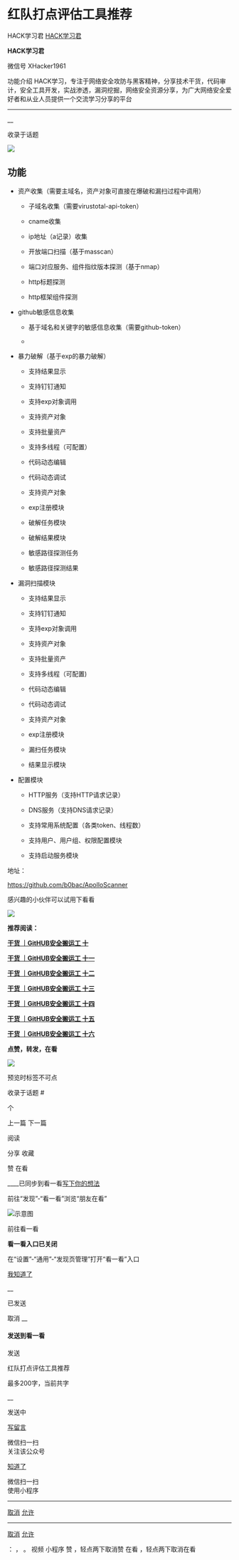 #  红队打点评估工具推荐

HACK学习君  [ HACK学习君 ](javascript:void\(0\);)

**HACK学习君** ![]()

微信号 XHacker1961

功能介绍
HACK学习，专注于网络安全攻防与黑客精神，分享技术干货，代码审计，安全工具开发，实战渗透，漏洞挖掘，网络安全资源分享，为广大网络安全爱好者和从业人员提供一个交流学习分享的平台

____

__

收录于话题

![](https://raw.githubusercontent.com/tuchuang9/tc1/refs/heads/main/public/20220319112053.png)

  

## 功能

  * 资产收集（需要主域名，资产对象可直接在爆破和漏扫过程中调用）

    * 子域名收集（需要virustotal-api-token）

    * cname收集

    * ip地址（a记录）收集

    * 开放端口扫描（基于masscan）

    * 端口对应服务、组件指纹版本探测（基于nmap）

    * http标题探测

    * http框架组件探测

  * github敏感信息收集

    * 基于域名和关键字的敏感信息收集（需要github-token）

    *   

  * 暴力破解（基于exp的暴力破解）

    * 支持结果显示

    * 支持钉钉通知

    * 支持exp对象调用

    * 支持资产对象

    * 支持批量资产

    * 支持多线程（可配置）

    * 代码动态编辑

    * 代码动态调试

    * 支持资产对象

    * exp注册模块

    * 破解任务模块

    * 破解结果模块

    * 敏感路径探测任务

    * 敏感路径探测结果

  * 漏洞扫描模块

    * 支持结果显示

    * 支持钉钉通知

    * 支持exp对象调用

    * 支持资产对象

    * 支持批量资产

    * 支持多线程（可配置)

    * 代码动态编辑

    * 代码动态调试

    * 支持资产对象

    * exp注册模块

    * 漏扫任务模块

    * 结果显示模块

  * 配置模块

    * HTTP服务（支持HTTP请求记录）

    * DNS服务（支持DNS请求记录）

    * 支持常用系统配置（各类token、线程数）

    * 支持用户、用户组、权限配置模块

    * 支持启动服务模块

  

地址：

https://github.com/b0bac/ApolloScanner

  

感兴趣的小伙伴可以试用下看看

![](https://raw.githubusercontent.com/tuchuang9/tc1/refs/heads/main/public/20220319112104.png)  

  

 **推荐阅读：**

  

[ **干货 ｜GitHUB安全搬运工
十**](http://mp.weixin.qq.com/s?__biz=MzIzNzMxMDkxNw==&mid=2247486286&idx=1&sn=8944846dcffb2a0680c6130b80c73ec4&chksm=e8cbcde4dfbc44f26469aac33b4b2d1af0051775b17ad65e98f9e9f3ab60ef12579cc06a06e6&scene=21#wechat_redirect)  

  

[ **干货 ｜GitHUB安全搬运工
十一**](http://mp.weixin.qq.com/s?__biz=MzIzNzMxMDkxNw==&mid=2247486320&idx=1&sn=f2059b5b05758832cdc68c3b0ccc864a&chksm=e8cbcddadfbc44cc1c521b8cf8249c448f27dccc3f286483ed2ca440caec8ef20b3088c5dfdb&scene=21#wechat_redirect)  

  

[ **干货 ｜GitHUB安全搬运工
十二**](http://mp.weixin.qq.com/s?__biz=MzIzNzMxMDkxNw==&mid=2247486394&idx=1&sn=24ce834a466f1d6758db82afa5b08afe&chksm=e8cbcd10dfbc44065a29132f9ca648d12e0ffe7b2ec7ffaf05328e3da23bbb8a0510b2b5fffc&scene=21#wechat_redirect)  

  

[ **干货 ｜GitHUB安全搬运工
十三**](http://mp.weixin.qq.com/s?__biz=MzIzNzMxMDkxNw==&mid=2247486430&idx=1&sn=799767768d7b8b0f904139a22d71cf87&chksm=e8cbcd74dfbc446280e89293602e4dde8803a705e3a0455ba940be217926c160fa38b3ccc5fa&scene=21#wechat_redirect)  

  

[ **干货 ｜GitHUB安全搬运工
十四**](http://mp.weixin.qq.com/s?__biz=MzIzNzMxMDkxNw==&mid=2247486455&idx=1&sn=f2f90fcb3ed67e066dc546bd1e06b0e1&chksm=e8cbcd5ddfbc444b586eaacc61f5bdaca114f584e8aa70b89bcde6d71a904356393dc0e7a297&scene=21#wechat_redirect)  

  

[ **干货 ｜GitHUB安全搬运工
十五**](http://mp.weixin.qq.com/s?__biz=MzIzNzMxMDkxNw==&mid=2247486467&idx=1&sn=337a2645b304a04addfcbca159d91dbb&chksm=e8cbcaa9dfbc43bf188e0fad0b1a4c0a8ed55a461827bf8e75c2b9c2000b48f5df204961c816&scene=21#wechat_redirect)  

  

[ **干货 ｜GitHUB安全搬运工
十六**](http://mp.weixin.qq.com/s?__biz=MzIzNzMxMDkxNw==&mid=2247486484&idx=1&sn=2bf79f7fd0bc6ae32e319770a6d22e21&chksm=e8cbcabedfbc43a83e29c07695629a531c806a4f7ecdd40a93af99156a65a1bbe0be44ab61eb&scene=21#wechat_redirect)  

  

 **点赞，转发，在看**

  

![](https://raw.githubusercontent.com/tuchuang9/tc1/refs/heads/main/public/20220319112105.png)

预览时标签不可点

收录于话题 #

 个

上一篇 下一篇

阅读

分享 收藏

赞 在看

____已同步到看一看[写下你的想法](javascript:;)

前往“发现”-“看一看”浏览“朋友在看”

![示意图](//res.wx.qq.com/mmbizwap/zh_CN/htmledition/images/pic/appmsg/pic_like_comment5c9a6b.png)

前往看一看

**看一看入口已关闭**

在“设置”-“通用”-“发现页管理”打开“看一看”入口

[我知道了](javascript:;)

__

已发送

取消 __

####  发送到看一看

发送

红队打点评估工具推荐

最多200字，当前共字

__

发送中

[写留言](javascript:;)

微信扫一扫  
关注该公众号

[知道了](javascript:;)

微信扫一扫  
使用小程序

****

[取消](javascript:void\(0\);) [允许](javascript:void\(0\);)

****

[取消](javascript:void\(0\);) [允许](javascript:void\(0\);)

： ， 。 视频 小程序 赞 ，轻点两下取消赞 在看 ，轻点两下取消在看

